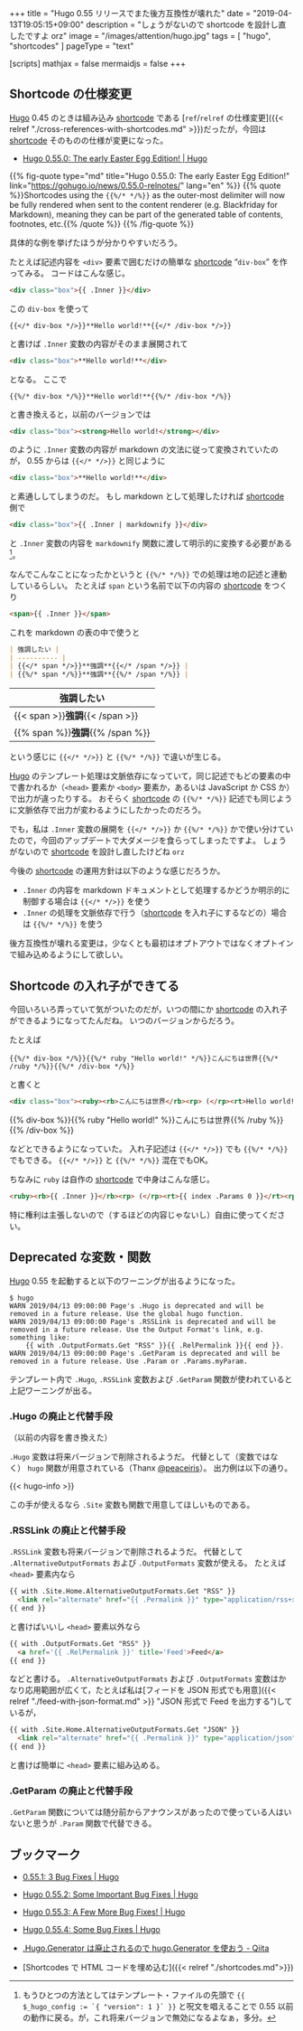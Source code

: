 +++
title = "Hugo 0.55 リリースでまた後方互換性が壊れた"
date = "2019-04-13T19:05:15+09:00"
description = "しょうがないので shortcode を設計し直したですよ orz"
image = "/images/attention/hugo.jpg"
tags = [ "hugo", "shortcodes" ]
pageType = "text"

[scripts]
  mathjax = false
  mermaidjs = false
+++

## Shortcode の仕様変更

[Hugo] 0.45 のときは組み込み [shortcode] である [`ref`/`relref` の仕様変更]({{< relref "./cross-references-with-shortcodes.md" >}})だったが，今回は [shortcode] そのものの仕様が変更になった。

- [Hugo 0.55.0: The early Easter Egg Edition! | Hugo](https://gohugo.io/news/0.55.0-relnotes/)

{{% fig-quote type="md" title="Hugo 0.55.0: The early Easter Egg Edition!" link="https://gohugo.io/news/0.55.0-relnotes/" lang="en" %}}
{{% quote %}}Shortcodes using the `{{%/* */%}}` as the outer-most delimiter will now be fully rendered when sent to the content renderer (e.g. Blackfriday for Markdown), meaning they can be part of the generated table of contents, footnotes, etc.{{% /quote %}}
{{% /fig-quote %}}

具体的な例を挙げたほうが分かりやすいだろう。

たとえば記述内容を `<div>` 要素で囲むだけの簡単な [shortcode] “`div-box`” を作ってみる。
コードはこんな感じ。

```html
<div class="box">{{ .Inner }}</div>
```

この `div-box` を使って

```text
{{</* div-box */>}}**Hello world!**{{</* /div-box */>}}
```
 
と書けば `.Inner` 変数の内容がそのまま展開されて

```html
<div class="box">**Hello world!**</div>
```

となる。
ここで

```text
{{%/* div-box */%}}**Hello world!**{{%/* /div-box */%}}
```

と書き換えると，以前のバージョンでは

```html
<div class="box"><strong>Hello world!</strong></div>
```

のように `.Inner` 変数の内容が markdown の文法に従って変換されていたのが， 0.55 からは `{{</* */>}}` と同じように

```html
<div class="box">**Hello world!**</div>
```

と素通ししてしまうのだ。
もし markdown として処理したければ [shortcode] 側で

```html
<div class="box">{{ .Inner | markdownify }}</div>
```

と `.Inner` 変数の内容を `markdownify` 関数に渡して明示的に変換する必要がある[^c1]。

[^c1]: もうひとつの方法としてはテンプレート・ファイルの先頭で ``{{ $_hugo_config := `{ "version": 1 }` }}`` と呪文を唱えることで 0.55 以前の動作に戻る。が，これ将来バージョンで無効になるよなぁ，多分。

なんでこんなことになったかというと `{{%/* */%}}` での処理は地の記述と連動しているらしい。
たとえば `span` という名前で以下の内容の [shortcode] をつくり

```html
<span>{{ .Inner }}</span>
```

これを markdown の表の中で使うと

```markdown
| 強調したい |
| ---------- |
| {{</* span */>}}**強調**{{</* /span */>}} |
| {{%/* span */%}}**強調**{{%/* /span */%}} |
```

| 強調したい                         |
| ---------------------------------- |
| {{< span >}}**強調**{{< /span >}} |
| {{% span %}}**強調**{{% /span %}}  |

という感じに `{{</* */>}}` と `{{%/* */%}}` で違いが生じる。

[Hugo] のテンプレート処理は文脈依存になっていて，同じ記述でもどの要素の中で書かれるか（`<head>` 要素か `<body>` 要素か，あるいは JavaScript か CSS か）で出力が違ったりする。
おそらく [shortcode] の `{{%/* */%}}` 記述でも同じように文脈依存で出力が変わるようにしたかったのだろう。

でも，私は `.Inner` 変数の展開を `{{</* */>}}` か `{{%/* */%}}` かで使い分けていたので，今回のアップデートで大ダメージを食らってしまったですよ。
しょうがないので [shortcode] を設計し直したけどね `orz`

今後の [shortcode] の運用方針は以下のような感じだろうか。

- `.Inner` の内容を markdown ドキュメントとして処理するかどうか明示的に制御する場合は `{{</* */>}}` を使う
- `.Inner` の処理を文脈依存で行う（[shortcode] を入れ子にするなどの）場合は `{{%/* */%}}` を使う

後方互換性が壊れる変更は，少なくとも最初はオプトアウトではなくオプトインで組み込めるようにして欲しい。

## Shortcode の入れ子ができてる

今回いろいろ弄っていて気がついたのだが，いつの間にか [shortcode] の入れ子ができるようになってたんだね。
いつのバージョンからだろう。

たとえば

```text
{{%/* div-box */%}}{{%/* ruby "Hello world!" */%}}こんにちは世界{{%/* /ruby */%}}{{%/* /div-box */%}}
```

と書くと

```html
<div class="box"><ruby><rb>こんにちは世界</rb><rp> (</rp><rt>Hello world!</rt><rp>) </rp></ruby></div>
```

{{% div-box %}}{{% ruby "Hello world!" %}}こんにちは世界{{% /ruby %}}{{% /div-box %}}

などとできるようになっていた。
入れ子記述は `{{</* */>}}` でも `{{%/* */%}}` でもできる。
`{{</* */>}}` と `{{%/* */%}}` 混在でもOK。

ちなみに `ruby` は自作の [shortcode] で中身はこんな感じ。

```html
<ruby><rb>{{ .Inner }}</rb><rp> (</rp><rt>{{ index .Params 0 }}</rt><rp>) </rp></ruby>
```

特に権利は主張しないので（するほどの内容じゃないし）自由に使ってください。

## Deprecated な変数・関数

[Hugo] 0.55 を起動すると以下のワーニングが出るようになった。

```text
$ hugo
WARN 2019/04/13 09:00:00 Page's .Hugo is deprecated and will be removed in a future release. Use the global hugo function.
WARN 2019/04/13 09:00:00 Page's .RSSLink is deprecated and will be removed in a future release. Use the Output Format's link, e.g. something like:
    {{ with .OutputFormats.Get "RSS" }}{{ .RelPermalink }}{{ end }}.
WARN 2019/04/13 09:00:00 Page's .GetParam is deprecated and will be removed in a future release. Use .Param or .Params.myParam.
```

テンプレート内で `.Hugo`, `.RSSLink` 変数および `.GetParam` 関数が使われていると上記ワーニングが出る。

### .Hugo の廃止と代替手段

（以前の内容を書き換えた）

`.Hugo` 変数は将来バージョンで削除されるようだ。
代替として（変数ではなく） `hugo` 関数が用意されている（Thanx [@peaceiris](https://twitter.com/piris314/status/1117092823159853057)）。
出力例は以下の通り。

{{< hugo-info >}}

この手が使えるなら `.Site` 変数も関数で用意してほしいものである。

### .RSSLink の廃止と代替手段

`.RSSLink` 変数も将来バージョンで削除されるようだ。
代替として `.AlternativeOutputFormats` および `.OutputFormats` 変数が使える。
たとえば `<head>` 要素内なら

```html
{{ with .Site.Home.AlternativeOutputFormats.Get "RSS" }}
  <link rel="alternate" href="{{ .Permalink }}" type="application/rss+xml" title="{{ $.Site.Title | plainify }}">
{{ end }}
```

と書けばいいし `<head>` 要素以外なら

```html
{{ with .OutputFormats.Get "RSS" }}
  <a href='{{ .RelPermalink }}' title='Feed'>Feed</a>
{{ end }}
```

などと書ける。
`.AlternativeOutputFormats` および `.OutputFormats` 変数はかなり応用範囲が広くて，たとえば私は[フィードを JSON 形式でも用意]({{< relref "./feed-with-json-format.md" >}} "JSON 形式で Feed を出力する")しているが，

```html
{{ with .Site.Home.AlternativeOutputFormats.Get "JSON" }}
  <link rel="alternate" href="{{ .Permalink }}" type="application/json" title="{{ $.Site.Title | plainify }}">
{{ end }}
```

と書けば簡単に `<head>` 要素に組み込める。

### .GetParam の廃止と代替手段

`.GetParam` 関数については随分前からアナウンスがあったので使っている人はいないと思うが `.Param` 関数で代替できる。

## ブックマーク

- [0.55.1: 3 Bug Fixes | Hugo](https://gohugo.io/news/0.55.1-relnotes/)
- [Hugo 0.55.2: Some Important Bug Fixes | Hugo](https://gohugo.io/news/0.55.2-relnotes/)
- [Hugo 0.55.3: A Few More Bug Fixes! | Hugo](https://gohugo.io/news/0.55.3-relnotes/)
- [Hugo 0.55.4: Some Bug Fixes | Hugo](https://gohugo.io/news/0.55.4-relnotes/)

- [.Hugo.Generator は廃止されるので hugo.Generator を使おう - Qiita](https://qiita.com/peaceiris/items/b6d611e184b2f28cc0ab)

- [Shortcodes で HTML コードを埋め込む]({{< relref "./shortcodes.md">}})

[Hugo]: https://gohugo.io/ "The world’s fastest framework for building websites | Hugo"
[shortcode]: https://gohugo.io/extras/shortcodes/ "Shortcodes | Hugo"
